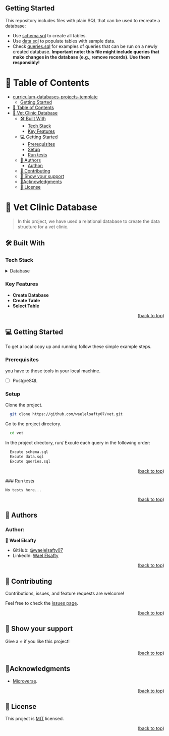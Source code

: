 
## Getting Started

This repository includes files with plain SQL that can be used to recreate a database:

- Use [schema.sql](./schema.sql) to create all tables.
- Use [data.sql](./data.sql) to populate tables with sample data.
- Check [queries.sql](./queries.sql) for examples of queries that can be run on a newly created database. **Important note: this file might include queries that make changes in the database (e.g., remove records). Use them responsibly!**

<a name="readme-top"></a>

<!--
HOW TO USE:
This is an example of how you may give instructions on setting up your project locally.

Modify this file to match your project and remove sections that don't apply.

REQUIRED SECTIONS:
- Table of Contents
- About the Project
  - Built With
  - Live Demo
- Getting Started
- Authors
- Future Features
- Contributing
- Show your support
- Acknowledgements
- License

After you're finished please remove all the comments and instructions!
-->


<!-- TABLE OF CONTENTS -->

# 📗 Table of Contents

- [curriculum-databases-projects-template](#curriculum-databases-projects-template)
  - [Getting Started](#getting-started)
- [📗 Table of Contents](#-table-of-contents)
- [🎯 Vet Clinic Database<a name="about-project"></a>](#-vet-clinic-database)
  - [🛠 Built With <a name="built-with"></a>](#-built-with-)
    - [Tech Stack <a name="tech-stack"></a>](#tech-stack-)
    - [Key Features <a name="key-features"></a>](#key-features-)
  - [💻 Getting Started <a name="getting-started"></a>](#-getting-started-)
    - [Prerequisites](#prerequisites)
    - [Setup](#setup)
    - [Run tests](#run-tests)
  - [👥 Authors <a name="authors"></a>](#-authors-)
    - [Author:](#author)
  - [🤝 Contributing <a name="contributing"></a>](#-contributing-)
  - [👋 Show your support <a name="support"></a>](#-show-your-support-)
  - [🔭Acknowledgments <a name="acknowledgements"></a>](#acknowledgments-)
  - [📝 License <a name="license"></a>](#-license-)

<!-- PROJECT DESCRIPTION -->

# 🎯 Vet Clinic Database<a name="about-project"></a>

> In this project, we have used a relational database to create the data structure for a vet clinic.

## 🛠 Built With <a name="built-with"></a>

### Tech Stack <a name="tech-stack"></a>
<details>
  <summary>Database</summary>
  <ul>
    <li>PostgreSQL</li>
  </ul>
</details>

<!-- Features -->

### Key Features <a name="key-features"></a>

- **Create Database**
- **Create Table**
- **Select Table**

<p align="right">(<a href="#readme-top">back to top</a>)</p>

<!-- LIVE DEMO -->

<!-- ## 🚀 Live Demo <a name="live-demo"></a>

> Add a link to your deployed project.

- [Live Demo Link](<replace-with-your-deployment-URL>)

<p align="right">(<a href="#readme-top">back to top</a>)</p> -->

<!-- GETTING STARTED -->

## 💻 Getting Started <a name="getting-started"></a>

To get a local copy up and running follow these simple example steps.

### Prerequisites

you have to those tools in your local machine.

- [ ] PostgreSQL

### Setup

Clone the project.

```bash
  git clone https://github.com/waelelsafty07/vet.git
```

Go to the project directory.

```bash
  cd vet
```

In the project directory, run/ Excute each query in the following order:

```bash
  Excute schema.sql
  Excute data.sql
  Excute queries.sql
```

<p align="right">(<a href="#readme-top">back to top</a>)</p>
### Run tests

```test
No tests here...
```

<p align="right">(<a href="#readme-top">back to top</a>)</p>

<!-- AUTHORS -->

## 👥 Authors <a name="authors"></a>

### Author:
  
👤 **Wael Elsafty**

- GitHub: [@waelelsafty07](https://github.com/waelelsafty07)
- LinkedIn: [Wael Elsafty](https://linkedin.com/in/waelelsafty07)

<p align="right">(<a href="#readme-top">back to top</a>)</p>

<!-- CONTRIBUTING -->

## 🤝 Contributing <a name="contributing"></a>

Contributions, issues, and feature requests are welcome!

Feel free to check the [issues page](https://github.com/waelelsafty07/vet/issues).

<p align="right">(<a href="#readme-top">back to top</a>)</p>

<!-- SUPPORT -->

## 👋 Show your support <a name="support"></a>

Give a ⭐️ if you like this project!

<p align="right">(<a href="#readme-top">back to top</a>)</p>

<!-- ACKNOWLEDGEMENTS -->

## 🔭Acknowledgments <a name="acknowledgements"></a>

- [Microverse](https://www.microverse.org/).
<p align="right">(<a href="#readme-top">back to top</a>)</p>

## 📝 License <a name="license"></a>

This project is [MIT](./LICENSE) licensed.

<p align="right">(<a href="#readme-top">back to top</a>)</p>